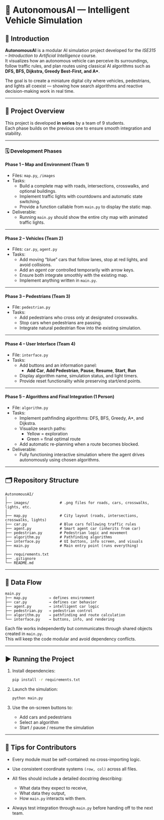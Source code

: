# 🚗 AutonomousAI — Intelligent Vehicle Simulation

## 🧠 Introduction

**AutonomousAI** is a modular AI simulation project developed for the _ISE315 – Introduction to Artificial Intelligence_ course.  
It visualizes how an autonomous vehicle can perceive its surroundings, follow traffic rules, and plan routes using classical AI algorithms such as **DFS, BFS, Dijkstra, Greedy Best-First, and A\***.

The goal is to create a miniature digital city where vehicles, pedestrians, and lights all coexist — showing how search algorithms and reactive decision-making work in real time.

---

## 👥 Project Overview

This project is developed **in series** by a team of 9 students.  
Each phase builds on the previous one to ensure smooth integration and stability.

---

### 🗓️ Development Phases

#### **Phase 1 – Map and Environment (Team 1)**

- Files: `map.py`, `/images`
- Tasks:
  - Build a complete map with roads, intersections, crosswalks, and optional buildings.
  - Implement traffic lights with countdowns and automatic state switching.
  - Provide a function callable from `main.py` to display the static map.
- Deliverable:
  - Running `main.py` should show the entire city map with animated traffic lights.

---

#### **Phase 2 – Vehicles (Team 2)**

- Files: `car.py`, `agent.py`
- Tasks:
  - Add moving “blue” cars that follow lanes, stop at red lights, and avoid collisions.
  - Add an _agent car_ controlled temporarily with arrow keys.
  - Ensure both integrate smoothly with the existing map.
  - Implement anything written in `main.py`.

---

#### **Phase 3 – Pedestrians (Team 3)**

- File: `pedestrian.py`
- Tasks:
  - Add pedestrians who cross only at designated crosswalks.
  - Stop cars when pedestrians are passing.
  - Integrate natural pedestrian flow into the existing simulation.

---

#### **Phase 4 – User Interface (Team 4)**

- File: `interface.py`
- Tasks:
  - Add buttons and an information panel:
    - **Add Car**, **Add Pedestrian**, **Pause**, **Resume**, **Start**, **Run**
  - Display algorithm name, simulation status, and light timers.
  - Provide reset functionality while preserving start/end points.

---

#### **Phase 5 – Algorithms and Final Integration (1 Person)**

- File: `algorithm.py`
- Tasks:
  - Implement pathfinding algorithms: DFS, BFS, Greedy, A\*, and Dijkstra.
  - Visualize search paths:
    - Yellow = exploration
    - Green = final optimal route
  - Add automatic re-planning when a route becomes blocked.
- Deliverable:
  - Fully functioning interactive simulation where the agent drives autonomously using chosen algorithms.

---

## 🗂️ Repository Structure

```
AutonomousAI/
│
├── images/              # .png files for roads, cars, crosswalks, lights, etc.
│
├── map.py               # City layout (roads, intersections, crosswalks, lights)
├── car.py               # Blue cars following traffic rules
├── agent.py             # Smart agent car (inherits from car)
├── pedestrian.py        # Pedestrian logic and movement
├── algorithm.py         # Pathfinding algorithms
├── interface.py         # UI buttons, info screen, and visuals
├── main.py              # Main entry point (runs everything)
│
├── requirements.txt
├── .gitignore
└── README.md
```

---

## 🧩 Data Flow

```
main.py
├── map.py          → defines environment
├── car.py          → defines car behavior
├── agent.py        → intelligent car logic
├── pedestrian.py   → pedestrian control
├── algorithm.py    → pathfinding and route calculation
└── interface.py    → buttons, info, and rendering
```

Each file works independently but communicates through shared objects created in `main.py`.  
This will keep the code modular and avoid dependency conflicts.

---

## ▶️ Running the Project

1. Install dependencies:

   ```bash
   pip install -r requirements.txt
   ```

2. Launch the simulation:

   ```bash
   python main.py
   ```

3. Use the on-screen buttons to:

   - Add cars and pedestrians
   - Select an algorithm
   - Start / pause / resume the simulation

---

## 🧠 Tips for Contributors

- Every module must be self-contained: no cross-importing logic.
- Use consistent coordinate systems `(row, col)` across all files.
- All files should include a detailed docstring describing:

  - What data they expect to receive,
  - What data they output,
  - How `main.py` interacts with them.

- Always test integration through `main.py` before handing off to the next team.